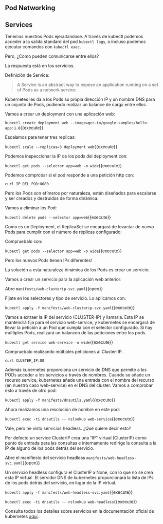 
## Pod Networking

##  Services

Tenemos nuestros Pods ejecutandose. A través de kubectl podemos acceder a la salida standard del pod `kubectl logs`, o incluso podemos ejecutar comandos con `kubectl exec`.

Pero, ¿Como pueden comunicarse entre ellos?

La respuesta está en los servicios.

Definición de Service:

> A Service is an abstract way to expose an application running on a set of Pods as a network service.

Kubernetes les da a los Pods su propia dirección IP y un nombre DNS para un cojunto de Pods, pudiendo realizar un balance de carga entre ellos.

Vamos a crear un deployment con una aplicación web:

`kubectl create deployment web --image=gcr.io/google-samples/hello-app:1.0`{{execute}}

Escalamos para tener tres replicas:

`kubectl scale --replicas=3 deployment web`{{execute}}

Podemos inspeccionar la IP de los pods del deployment con:

`kubectl get pods --selector app=web -o wide`{{execute}}

Podemos comprobar si el pod responde a una petición http con:

`curl IP_DEL_POD:8080`

Pero los Pods son efímeros por naturaleza, están diseñados para escalarse y ser creados y destruidos de forma dinámica.

Vamos a eliminar los Pod:

`kubectl delete pods --selector app=web`{{execute}}

Como es un Deployment, el ReplicaSet se encargará de levantar de nuevo Pods para cumplir con el número de réplicas configurado:

Compruebalo con:

`kubectl get pods --selector app=web -o wide`{{execute}}

Pero los nuevos Pods tienen IPs diferentes!

La solución a esta naturaleza dinámica de los Pods es crear un servicio.

Vamos a crear un servicio para la aplicación web anterior:

Abre `manifests/web-clusterip-svc.yaml`{{open}}

Fijate en los selectores y tipo de servicio.
Lo aplicamos con:

`kubectl apply -f manifests/web-clusterip-svc.yaml`{{execute}}

Vamos a extraer la IP del servicio (CLUSTER-IP) y llamarla. Esta IP se mantendrá fija para el servicio web-service, y 
kubernetes se encargará de llevar la petición a un Pod que cumpla con el selector configurado. Si hay múltiples Pods, 
realizará un balanceo de las peticiones entre los pods.

`kubectl get service web-service -o wide`{{execute}}


Compruebalo realizando múltiples peticiones al Cluster-IP.

`curl CLUSTER_IP:80`

Además kubernetes proporciona un servicio de DNS que permite a los PODs acceder a los servicios a través de nombres.
Cuando se añade un recurso service, kubernetes añade una entrada con el nombre del recurso (en nuestro caso web-service) en el
DNS del cluster.
Vamos a comprobar esto a través de otro pod:

`kubectl apply -f manifests/dnsutils.yaml`{{execute}}

Ahora realizamos una resolución de nombre en este pod:

`kubectl exec -ti dnsutils -- nslookup web-service`{{execute}}

Vale, pero he visto servicios headless. ¿Qué quiere decir esto?

Por defecto un service ClusterIP crea una "IP" virtual (ClusterIP) como punto de entrada para las consultas e internamente redirige la consulta
a la IP de alguno de los pods detrás del servicio.

Abre el manifiesto del servicio headless `manifests/web-headless-svc.yaml`{{open}}


Un servicio headless configura el ClusterIP a None, con lo que no se crea esta IP virtual. El servidor DNS de kubernetes proporcionará la lista de IPs de los pods detrás del servicio, en lugar de la IP virtual.

`kubectl apply -f manifests/web-headless-svc.yaml`{{execute}}

`kubectl exec -ti dnsutils -- nslookup web-headless`{{execute}}

Consulta todos los detalles sobre servicios en la documentación oficial de kubernetes [aquí](https://kubernetes.io/docs/concepts/services-networking/service/).


